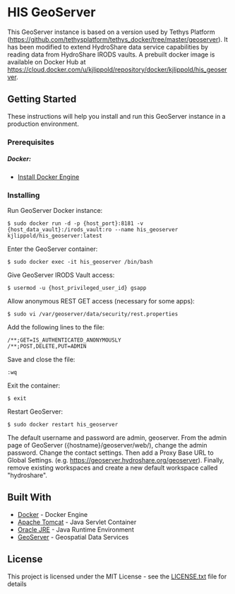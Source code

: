 # HIS GeoServer

This GeoServer instance is based on a version used by Tethys Platform (https://github.com/tethysplatform/tethys_docker/tree/master/geoserver). It has been modified to extend HydroShare data service capabilities by reading data from HydroShare IRODS vaults. A prebuilt docker image is available on Docker Hub at https://cloud.docker.com/u/kjlippold/repository/docker/kjlippold/his_geoserver.

## Getting Started

These instructions will help you install and run this GeoServer instance in a production environment.

### Prerequisites

##### Docker:
* [Install Docker Engine](https://docs.docker.com/install/)

### Installing
Run GeoServer Docker instance:
```
$ sudo docker run -d -p {host_port}:8181 -v {host_data_vault}:/irods_vault:ro --name his_geoserver kjlippold/his_geoserver:latest
```

Enter the GeoServer container:
```
$ sudo docker exec -it his_geoserver /bin/bash
```

Give GeoServer IRODS Vault access:
```
$ usermod -u {host_privileged_user_id} gsapp
```

Allow anonymous REST GET access (necessary for some apps):
```
$ sudo vi /var/geoserver/data/security/rest.properties
```

Add the following lines to the file:
```
/**;GET=IS_AUTHENTICATED_ANONYMOUSLY
/**;POST,DELETE,PUT=ADMIN
```

Save and close the file:
```
:wq
```

Exit the container:
```
$ exit
```

Restart GeoServer:
```
$ sudo docker restart his_geoserver
```

The default username and password are admin, geoserver. From the admin page of GeoServer ({hostname}/geoserver/web/), change the admin password. Change the contact settings. Then add a Proxy Base URL to Global Settings. (e.g. https://geoserver.hydroshare.org/geoserver). Finally, remove existing workspaces and create a new default workspace called "hydroshare".

## Built With

* [Docker](https://docs.docker.com) - Docker Engine
* [Apache Tomcat](http://tomcat.apache.org) - Java Servlet Container
* [Oracle JRE](https://www.oracle.com/technetwork/java/javase/overview/index.html) - Java Runtime Environment
* [GeoServer](http://geoserver.org) - Geospatial Data Services

## License

This project is licensed under the MIT License - see the [LICENSE.txt](LICENSE.txt) file for details